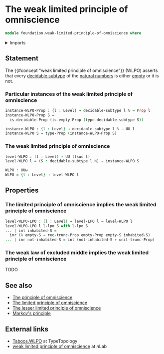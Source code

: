 # The weak limited principle of omniscience

```agda
module foundation.weak-limited-principle-of-omniscience where
```

<details><summary>Imports</summary>

```agda
open import elementary-number-theory.natural-numbers

open import foundation.coproduct-types
open import foundation.decidable-propositions
open import foundation.decidable-subtypes
open import foundation.empty-types
open import foundation.function-types
open import foundation.limited-principle-of-omniscience
open import foundation.propositional-truncations
open import foundation.propositions
open import foundation.universe-levels
```

</details>

## Statement

The {{#concept "weak limited principle of omniscience"}} (WLPO) asserts that
every [decidable subtype](foundation.decidable-subtypes.md) of the
[natural numbers](elementary-number-theory.natural-numbers.md) is either
[empty](foundation.empty-types.md) or it is not.

### Particular instances of the weak limited principle of omniscience

```agda
instance-WLPO-Prop : {l : Level} → decidable-subtype l ℕ → Prop l
instance-WLPO-Prop S =
  is-decidable-Prop (is-empty-Prop (type-decidable-subtype S))

instance-WLPO : {l : Level} → decidable-subtype l ℕ → UU l
instance-WLPO S = type-Prop (instance-WLPO-Prop S)
```

### The weak limited principle of omniscience

```agda
level-WLPO : (l : Level) → UU (lsuc l)
level-WLPO l = (S : decidable-subtype l ℕ) → instance-WLPO S

WLPO : UUω
WLPO = {l : Level} → level-WLPO l
```

## Properties

### The limited principle of omniscience implies the weak limited principle of omniscience

```agda
level-WLPO-LPO : (l : Level) → level-LPO l → level-WLPO l
level-WLPO-LPO l l-lpo S with l-lpo S
... | inl inhabited-S =
  inr (λ empty-S → rec-trunc-Prop empty-Prop empty-S inhabited-S)
... | inr not-inhabited-S = inl (not-inhabited-S ∘ unit-trunc-Prop)
```

### The weak law of excluded middle implies the weak limited principle of omniscience

TODO

## See also

- [The principle of omniscience](foundation.principle-of-omniscience.md)
- [The limited principle of omniscience](foundation.limited-principle-of-omniscience.md)
- [The lesser limited principle of omniscience](foundation.lesser-limited-principle-of-omniscience.md)
- [Markov's principle](logic.markovs-principle.md)

## External links

- [Taboos.WLPO](https://martinescardo.github.io/TypeTopology/Taboos.WLPO.html)
  at TypeTopology
- [weak limited principle of omniscience](https://ncatlab.org/nlab/show/weak+limited+principle+of+omniscience)
  at $n$Lab
